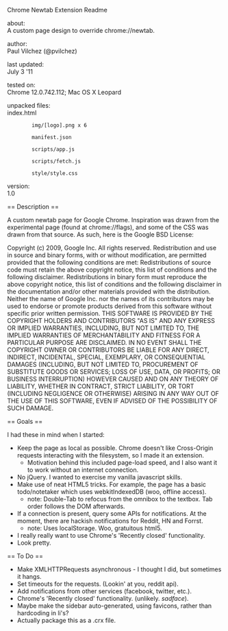 Chrome Newtab Extension Readme

about:			
	A custom page design to override chrome://newtab.

author:			
	Paul Vilchez (@pvilchez)

last updated:		
	July 3 '11

tested on:		
	Chrome 12.0.742.112; Mac OS X Leopard

unpacked files:		
			index.html

			img/[logo].png x 6

			manifest.json

			scripts/app.js

			scripts/fetch.js

			style/style.css

version:		
	1.0				

== Description ==

A custom newtab page for Google Chrome. Inspiration was drawn from the experimental page (found at chrome://flags), 
and some of the CSS was drawn from that source. As such, here is the Google BSD License:

Copyright (c) 2009, Google Inc.
All rights reserved.
Redistribution and use in source and binary forms, with or without modification, are permitted provided that the following conditions are met:
Redistributions of source code must retain the above copyright notice, this list of conditions and the following disclaimer.
Redistributions in binary form must reproduce the above copyright notice, this list of conditions and the following disclaimer in the documentation and/or other materials provided with the distribution.
Neither the name of Google Inc. nor the names of its contributors may be used to endorse or promote products derived from this software without specific prior written permission.
THIS SOFTWARE IS PROVIDED BY THE COPYRIGHT HOLDERS AND CONTRIBUTORS "AS IS" AND ANY EXPRESS OR IMPLIED WARRANTIES, INCLUDING, BUT NOT LIMITED TO, THE IMPLIED WARRANTIES OF MERCHANTABILITY AND FITNESS FOR A PARTICULAR PURPOSE ARE DISCLAIMED. IN NO EVENT SHALL THE COPYRIGHT OWNER OR CONTRIBUTORS BE LIABLE FOR ANY DIRECT, INDIRECT, INCIDENTAL, SPECIAL, EXEMPLARY, OR CONSEQUENTIAL DAMAGES (INCLUDING, BUT NOT LIMITED TO, PROCUREMENT OF SUBSTITUTE GOODS OR SERVICES; LOSS OF USE, DATA, OR PROFITS; OR BUSINESS INTERRUPTION) HOWEVER CAUSED AND ON ANY THEORY OF LIABILITY, WHETHER IN CONTRACT, STRICT LIABILITY, OR TORT (INCLUDING NEGLIGENCE OR OTHERWISE) ARISING IN ANY WAY OUT OF THE USE OF THIS SOFTWARE, EVEN IF ADVISED OF THE POSSIBILITY OF SUCH DAMAGE.


== Goals ==

I had these in mind when I started:

*   Keep the page as local as possible. Chrome doesn't like Cross-Origin requests interacting with the filesystem, so I made it an extension.
	*   Motivation behind this included page-load speed, and I also want it to work without an internet connection.
*   No jQuery. I wanted to exercise my vanilla javascript skills.
*	Make use of neat HTML5 tricks. For example, the page has a basic todo/notetaker which uses webkitIndexedDB (woo, offline access).
	* note: Double-Tab to refocus from the omnibox to the textbox. Tab order follows the DOM afterwards.
*	If a connection is present, query some APIs for notifications. At the moment, there are hackish notifications for Reddit, HN and Forrst.
	* note: Uses localStorage. Woo, gratuitous html5.
*	I really really want to use Chrome's 'Recently closed' functionality.
*   Look pretty.

== To Do ==

*	Make XMLHTTPRequests asynchronous - I thought I did, but sometimes it hangs.
*	Set timeouts for the requests. (Lookin' at you, reddit api).
*	Add notifications from other services (facebook, twitter, etc.).
*	Chrome's 'Recently closed' functionality. (unlikely. *sadface*).
*	Maybe make the sidebar auto-generated, using favicons, rather than hardcoding in li's?
*	Actually package this as a .crx file.
